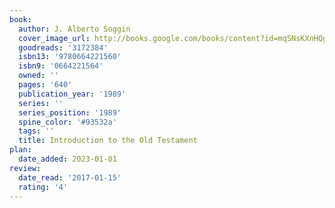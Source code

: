 ```yaml
---
book:
  author: J. Alberto Soggin
  cover_image_url: http://books.google.com/books/content?id=mqSNsKXnHQgC&printsec=frontcover&img=1&zoom=1&edge=curl&source=gbs_api
  goodreads: '3172384'
  isbn13: '9780664221560'
  isbn9: '0664221564'
  owned: ''
  pages: '640'
  publication_year: '1989'
  series: ''
  series_position: '1989'
  spine_color: '#93532a'
  tags: ''
  title: Introduction to the Old Testament
plan:
  date_added: 2023-01-01
review:
  date_read: '2017-01-15'
  rating: '4'
---
```

